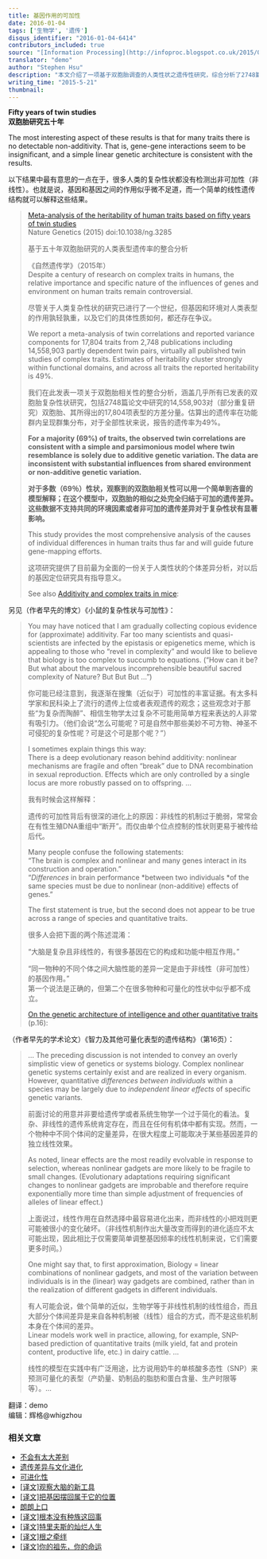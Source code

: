```yaml
---
title: 基因作用的可加性
date: 2016-01-04
tags: ['生物学', '遗传']
disqus_identifier: "2016-01-04-6414"
contributors_included: true
source: "[Information Processing](http://infoproc.blogspot.co.uk/2015/05/fifty-years-of-twin-studies.html)"
translator: "demo"
author: "Stephen Hsu"
description: "本文介绍了一项基于双胞胎调查的人类性状之遗传性研究，综合分析了2748篇论文，涉及一千多万对双胞胎、17804个性状，结果非常有意思，69％的性状差异可简单归结于可加的遗传差异，同时没有找到非可加的遗传差异对于复杂性状有显著影响……"
writing_time: "2015-5-21"
thumbnail:
---
```


**Fifty years of twin studies**  
**双胞胎研究五十年**

The most interesting aspect of these results is that for many traits there is no detectable non-additivity. That is, gene-gene interactions seem to be insignificant, and a simple linear genetic architecture is consistent with the results.

以下结果中最有意思的一点在于，很多人类的复杂性状都没有检测出非可加性（非线性）。也就是说，基因和基因之间的作用似乎微不足道，而一个简单的线性遗传结构就可以解释这些结果。


> [Meta-analysis of the heritability of human traits based on fifty years of twin studies](http://www.nature.com/ng/journal/vaop/ncurrent/full/ng.3285.html)  
>  Nature Genetics (2015) doi:10.1038/ng.3285
> 
>  基于五十年双胞胎研究的人类表型遗传率的整合分析
> 
>  《自然遗传学》（2015年）  
>  Despite a century of research on complex traits in humans, the relative importance and specific nature of the influences of genes and environment on human traits remain controversial.
> 
>  尽管关于人类复杂性状的研究已进行了一个世纪，但基因和环境对人类表型的作用孰轻孰重，以及它们的具体性质如何，都还存在争议。
> 
>  We report a meta-analysis of twin correlations and reported variance components for 17,804 traits from 2,748 publications including 14,558,903 partly dependent twin pairs, virtually all published twin studies of complex traits. Estimates of heritability cluster strongly within functional domains, and across all traits the reported heritability is 49%.
> 
>  我们在此发表一项关于双胞胎相关性的整合分析，涵盖几乎所有已发表的双胞胎复杂性状研究，包括2748篇论文中研究的14,558,903对（部分重复研究）双胞胎、其所得出的17,804项表型的方差分量。估算出的遗传率在功能群内呈现群集分布，对于全部性状来说，报告的遗传率为49%。
> 
>  **For a majority (69%) of traits, the observed twin correlations are consistent with a simple and parsimonious model where twin resemblance is solely due to additive genetic variation. The data are inconsistent with substantial influences from shared environment or non-additive genetic variation.**
> 
>  **对于多数（69％）性状，观察到的双胞胎相关性可以用一个简单到吝啬的模型解释；在这个模型中，双胞胎的相似之处完全归结于可加的遗传差异。这些数据不支持共同的环境因素或者非可加的遗传差异对于复杂性状有显著影响。**
> 
>  This study provides the most comprehensive analysis of the causes of individual differences in human traits thus far and will guide future gene-mapping efforts.
> 
>  这项研究提供了目前最为全面的一份关于人类性状的个体差异分析，对以后的基因定位研究具有指导意义。
> 
>  See also [Additivity and complex traits in mice](http://infoproc.blogspot.com/2014/11/additivity-and-complex-traits-in-mice.html):

另见（作者早先的博文）《小鼠的复杂性状与可加性》：


> You may have noticed that I am gradually collecting copious evidence for (approximate) additivity. Far too many scientists and quasi-scientists are infected by the epistasis or epigenetics meme, which is appealing to those who “revel in complexity” and would like to believe that biology is too complex to succumb to equations. (“How can it be? But what about the marvelous incomprehensible beautiful sacred complexity of Nature? But But But …”)
> 
>  你可能已经注意到，我逐渐在搜集（近似于）可加性的丰富证据。有太多科学家和民科染上了流行的遗传上位或者表观遗传的观念；这些观念对于那些“为复杂而陶醉”、相信生物学太过复杂不可能用简单方程来表达的人非常有吸引力。（他们会说“怎么可能呢？可是自然中那些美妙不可方物、神圣不可侵犯的复杂性呢？可是这个可是那个呢？”）
> 
>  I sometimes explain things this way:  
>  There is a deep evolutionary reason behind additivity: nonlinear mechanisms are fragile and often “break” due to DNA recombination in sexual reproduction. Effects which are only controlled by a single locus are more robustly passed on to offspring. …
> 
>  我有时候会这样解释：
> 
>  遗传的可加性背后有很深的进化上的原因：非线性的机制过于脆弱，常常会在有性生殖DNA重组中“断开”。而仅由单个位点控制的性状则更易于被传给后代。
> 
>  Many people confuse the following statements:  
>  “The brain is complex and nonlinear and many genes interact in its construction and operation.”  
>  “*Differences* in brain performance *between two individuals *of the same species must be due to nonlinear (non-additive) effects of genes.”
> 
>  The first statement is true, but the second does not appear to be true across a range of species and quantitative traits.
> 
>  很多人会把下面的两个陈述混淆：
> 
>  “大脑是复杂且非线性的，有很多基因在它的构成和功能中相互作用。”
> 
>  “同一物种的不同个体之间大脑性能的差异一定是由于非线性（非可加性）的基因作用。”  
>  第一个说法是正确的，但第二个在很多物种和可量化的性状中似乎都不成立。
> 
>  [On the genetic architecture of intelligence and other quantitative traits](http://arxiv.org/abs/1408.3421) (p.16):

（作者早先的学术论文）《智力及其他可量化表型的遗传结构》（第16页）：


> … The preceding discussion is not intended to convey an overly simplistic view of genetics or systems biology. Complex nonlinear genetic systems certainly exist and are realized in every organism. However, quantitative *differences between individuals* within a species may be largely due to *independent linear effects* of specific genetic variants.
> 
>  前面讨论的用意并非要给遗传学或者系统生物学一个过于简化的看法。复杂、非线性的遗传系统肯定存在，而且在任何有机体中都有实现。然而，一个物种中不同个体间的定量差异，在很大程度上可能取决于某些基因差异的独立线性效果。
> 
>  As noted, linear effects are the most readily evolvable in response to selection, whereas nonlinear gadgets are more likely to be fragile to small changes. (Evolutionary adaptations requiring significant changes to nonlinear gadgets are improbable and therefore require exponentially more time than simple adjustment of frequencies of alleles of linear effect.)
> 
>  上面说过，线性作用在自然选择中最容易进化出来，而非线性的小把戏则更可能被很小的变化破坏。（非线性机制作出大量改变而得到的进化适应不太可能出现，因此相比于仅需要简单调整基因频率的线性机制来说，它们需要更多时间。）
> 
>  One might say that, to first approximation, Biology = linear combinations of nonlinear gadgets, and most of the variation between individuals is in the (linear) way gadgets are combined, rather than in the realization of different gadgets in different individuals.
> 
>  有人可能会说，做个简单的近似，生物学等于非线性机制的线性组合，而且大部分个体间差异是来自各种机制被（线性）组合的方式，而不是这些机制本身在个体间的差异。  
>  Linear models work well in practice, allowing, for example, SNP-based prediction of quantitative traits (milk yield, fat and protein content, productive life, etc.) in dairy cattle. …
> 
>  线性的模型在实践中有广泛用途，比方说用奶牛的单核酸多态性（SNP）来预测可量化的表型（产奶量、奶制品的脂肪和蛋白含量、生产时限等等）。…
> 

翻译：demo  
编辑：辉格@whigzhou


### 相关文章

* [不会有太大差别](https://headsalon.org/archives/7235.html "不会有太大差别")
* [遗传差异与文化进化](https://headsalon.org/archives/7827.html "遗传差异与文化进化")
* [可进化性](https://headsalon.org/archives/7772.html "可进化性")
* [[译文]观察大脑的新工具](https://headsalon.org/archives/7400.html "[译文]观察大脑的新工具")
* [[译文]把基因摆回属于它的位置](https://headsalon.org/archives/7170.html "[译文]把基因摆回属于它的位置")
* [朗朗上口](https://headsalon.org/archives/7226.html "朗朗上口")
* [[译文]根本没有种族这回事](https://headsalon.org/archives/7094.html "[译文]根本没有种族这回事")
* [[译文]特里夫斯的灿烂人生](https://headsalon.org/archives/6962.html "[译文]特里夫斯的灿烂人生")
* [[译文]根之牵绊](https://headsalon.org/archives/6856.html "[译文]根之牵绊")
* [[译文]你的祖先，你的命运](https://headsalon.org/archives/6852.html "[译文]你的祖先，你的命运")
